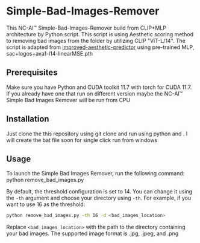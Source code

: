 # Simple-Bad-Images-Remover

This NC-AI™ Simple-Bad-Images-Remover build from CLIP+MLP architecture by Python script. This script is using Aesthetic scoring method to removing bad images from the folder by utilizing CLIP "ViT-L/14". The script is adapted from [improved-aesthetic-predictor](https://github.com/christophschuhmann/improved-aesthetic-predictor) using pre-trained MLP, sac+logos+ava1-l14-linearMSE.pth 

## Prerequisites

Make sure you have Python and CUDA toolkit 11.7 with torch for CUDA 11.7. If you already have one that run on different version maybe the NC-AI™ Simple Bad Images Remover will be run from CPU

## Installation

Just clone the this repository using git clone and run using python and . I will create the bat file soon for single click run from windows

## Usage

To launch the Simple Bad Images Remover, run the following command:
python remove_bad_images.py

By default, the threshold configuration is set to 14. You can change it using the `-th` argument and choose your directory using `-th`. For example, if you want to use 16 as the threshold:

```sh
python remove_bad_images.py -th 16 -d <bad_images_location>
```
Replace `<bad_images_location>` with the path to the directory containing your bad images. The supported image format is .jpg, .jpeg, and .png
